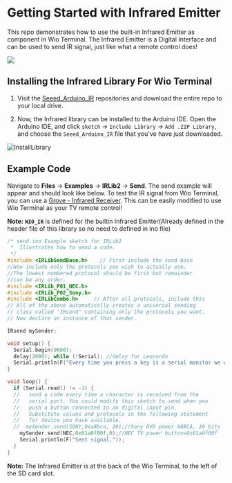 # Getting Started with Infrared Emitter

This repo demonstrates how to use the built-in Infrared Emitter as component in Wio Terminal. The Infrared Emitter is a Digital Interface and can be used to send IR signal, just like what a remote control does!

![](https://files.seeedstudio.com/wiki/Wio-Terminal/img/Wio-Terminal-IR.gif)

## Installing the Infrared Library For Wio Terminal

1. Visit the [Seeed_Arduino_IR](https://github.com/Seeed-Studio/Seeed_Arduino_IR) repositories and download the entire repo to your local drive.

2. Now, the Infrared library can be installed to the Arduino IDE. Open the Arduino IDE, and click `sketch` -> `Include Library` -> `Add .ZIP Library`, and choose the `Seeed_Arduino_IR` file that you've have just downloaded.

![InstallLibrary](https://files.seeedstudio.com/wiki/Wio-Terminal/img/Xnip2019-11-21_15-50-13.jpg)

## Example Code

Navigate to **Files** -> **Examples** -> **IRLib2** -> **Send**. The send example will appear and should look like below. To test the IR signal from Wio Terminal, you can use a [Grove - Infrared Receiver](http://wiki.seeedstudio.com/Grove-Infrared_Receiver/). This can be easily modified to use Wio Terminal as your TV remote control!

**Note:** **`WIO_IR`** is defined for the builtin Infrared Emitter(Already defined in the header file of this library so no need to defined in ino file)

```cpp
/* send.ino Example sketch for IRLib2
 *  Illustrates how to send a code.
 */
#include <IRLibSendBase.h>    // First include the send base
//Now include only the protocols you wish to actually use.
//The lowest numbered protocol should be first but remainder 
//can be any order.
#include <IRLib_P01_NEC.h>
#include <IRLib_P02_Sony.h>
#include <IRLibCombo.h>     // After all protocols, include this
// All of the above automatically creates a universal sending
// class called "IRsend" containing only the protocols you want.
// Now declare an instance of that sender.

IRsend mySender;

void setup() {
  Serial.begin(9600);
  delay(2000); while (!Serial); //delay for Leonardo
  Serial.println(F("Every time you press a key is a serial monitor we will send."));
}

void loop() {
  if (Serial.read() != -1) {
  //   send a code every time a character is received from the 
  //   serial port. You could modify this sketch to send when you
  //   push a button connected to an digital input pin.
  //   Substitute values and protocols in the following statement
  //   for device you have available.
  //  mySender.send(SONY,0xa8bca, 20);//Sony DVD power A8BCA, 20 bits
    mySender.send(NEC,0x61a0f00f,0);//NEC TV power button=0x61a0f00f
    Serial.println(F("Sent signal."));
  }
}
```

**Note:** The Infrared Emitter is at the back of the Wio Terminal, to the left of the SD card slot.

